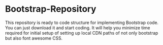 # Bootstrap-Repository
This repository is ready to code structure for implementing Bootstrap code. You can just download it and start coding. It will help you minimize time required for initial setup of setting up local CDN paths of not only bootstrap but also font awesome CSS.

